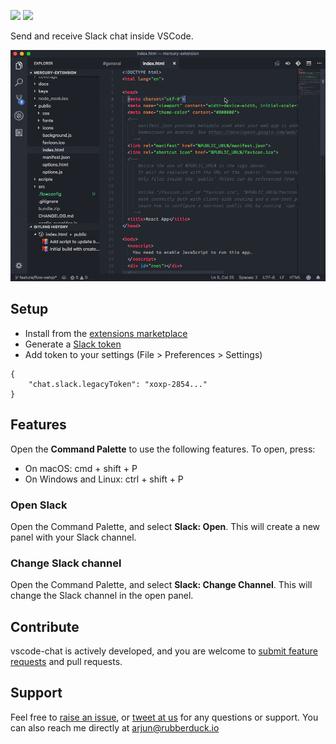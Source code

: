 [![](https://vsmarketplacebadge.apphb.com/version-short/karigari.chat.svg)](https://marketplace.visualstudio.com/items?itemName=karigari.chat)
[![](https://img.shields.io/badge/join-slack-orange.svg)](https://join.slack.com/t/karigarihq/shared_invite/enQtMzM5NzQxNjQxNTA1LTM0ZDFhNWQ3YmEyYmExZTY1ODJmM2U3NzExM2E0YmQxODcxYTgwYzczOTVkOGY5ODk2MWE0MzE2ODliNGU1ZDc)

Send and receive Slack chat inside VSCode.

![](public/example.gif)

## Setup

- Install from the [extensions marketplace](https://marketplace.visualstudio.com/items?itemName=karigari.chat)
- Generate a [Slack token](https://api.slack.com/custom-integrations/legacy-tokens)
- Add token to your settings (File > Preferences > Settings)

```
{
    "chat.slack.legacyToken": "xoxp-2854..."
}
```

## Features

Open the **Command Palette** to use the following features. To open, press:

- On macOS: cmd + shift + P
- On Windows and Linux: ctrl + shift + P

### Open Slack

Open the Command Palette, and select **Slack: Open**. This will create a new panel with your Slack channel.

### Change Slack channel

Open the Command Palette, and select **Slack: Change Channel**. This will change the Slack channel in the open panel.

## Contribute

vscode-chat is actively developed, and you are welcome to [submit feature requests](https://github.com/karigari/vscode-chat/issues) and pull requests.

## Support

Feel free to [raise an issue](https://github.com/karigari/vscode-chat/issues), or [tweet at us](https://twitter.com/getrubberduck) for any questions or support. You can also reach me directly at arjun@rubberduck.io

